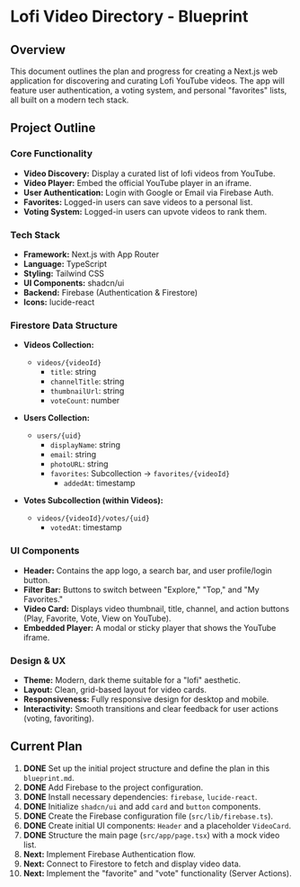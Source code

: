 # Lofi Video Directory - Blueprint

## Overview

This document outlines the plan and progress for creating a Next.js web application for discovering and curating Lofi YouTube videos. The app will feature user authentication, a voting system, and personal "favorites" lists, all built on a modern tech stack.

## Project Outline

### Core Functionality
- **Video Discovery:** Display a curated list of lofi videos from YouTube.
- **Video Player:** Embed the official YouTube player in an iframe.
- **User Authentication:** Login with Google or Email via Firebase Auth.
- **Favorites:** Logged-in users can save videos to a personal list.
- **Voting System:** Logged-in users can upvote videos to rank them.

### Tech Stack
- **Framework:** Next.js with App Router
- **Language:** TypeScript
- **Styling:** Tailwind CSS
- **UI Components:** shadcn/ui
- **Backend:** Firebase (Authentication & Firestore)
- **Icons:** lucide-react

### Firestore Data Structure

- **Videos Collection:**
  - `videos/{videoId}`
    - `title`: string
    - `channelTitle`: string
    - `thumbnailUrl`: string
    - `voteCount`: number

- **Users Collection:**
  - `users/{uid}`
    - `displayName`: string
    - `email`: string
    - `photoURL`: string
    - `favorites`: Subcollection -> `favorites/{videoId}`
      - `addedAt`: timestamp

- **Votes Subcollection (within Videos):**
  - `videos/{videoId}/votes/{uid}`
    - `votedAt`: timestamp

### UI Components
- **Header:** Contains the app logo, a search bar, and user profile/login button.
- **Filter Bar:** Buttons to switch between "Explore," "Top," and "My Favorites."
- **Video Card:** Displays video thumbnail, title, channel, and action buttons (Play, Favorite, Vote, View on YouTube).
- **Embedded Player:** A modal or sticky player that shows the YouTube iframe.

### Design & UX
- **Theme:** Modern, dark theme suitable for a "lofi" aesthetic.
- **Layout:** Clean, grid-based layout for video cards.
- **Responsiveness:** Fully responsive design for desktop and mobile.
- **Interactivity:** Smooth transitions and clear feedback for user actions (voting, favoriting).

## Current Plan

1.  **DONE** Set up the initial project structure and define the plan in this `blueprint.md`.
2.  **DONE** Add Firebase to the project configuration.
3.  **DONE** Install necessary dependencies: `firebase`, `lucide-react`.
4.  **DONE** Initialize `shadcn/ui` and add `card` and `button` components.
5.  **DONE** Create the Firebase configuration file (`src/lib/firebase.ts`).
6.  **DONE** Create initial UI components: `Header` and a placeholder `VideoCard`.
7.  **DONE** Structure the main page (`src/app/page.tsx`) with a mock video list.
8.  **Next:** Implement Firebase Authentication flow.
9.  **Next:** Connect to Firestore to fetch and display video data.
10. **Next:** Implement the "favorite" and "vote" functionality (Server Actions).

